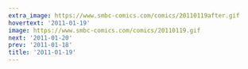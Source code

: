 ```yaml
---
extra_image: https://www.smbc-comics.com/comics/20110119after.gif
hovertext: '2011-01-19'
image: https://www.smbc-comics.com/comics/20110119.gif
next: '2011-01-20'
prev: '2011-01-18'
title: '2011-01-19'
---
```


